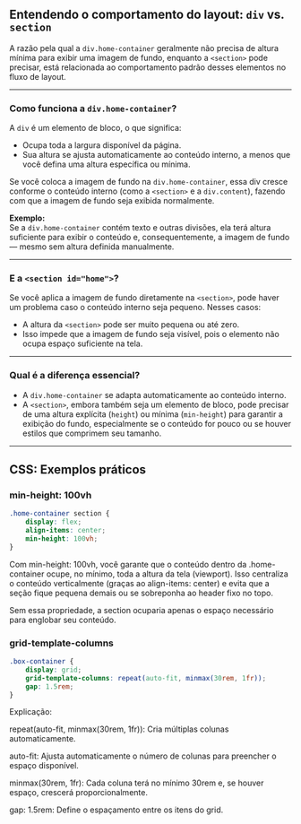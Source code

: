 ## Entendendo o comportamento do layout: `div` vs. `section`

A razão pela qual a `div.home-container` geralmente não precisa de altura mínima para exibir uma imagem de fundo, enquanto a `<section>` pode precisar, está relacionada ao comportamento padrão desses elementos no fluxo de layout.

---

### Como funciona a `div.home-container`?

A `div` é um elemento de bloco, o que significa:

- Ocupa toda a largura disponível da página.
- Sua altura se ajusta automaticamente ao conteúdo interno, a menos que você defina uma altura específica ou mínima.

Se você coloca a imagem de fundo na `div.home-container`, essa div cresce conforme o conteúdo interno (como a `<section>` e a `div.content`), fazendo com que a imagem de fundo seja exibida normalmente.

**Exemplo:**  
Se a `div.home-container` contém texto e outras divisões, ela terá altura suficiente para exibir o conteúdo e, consequentemente, a imagem de fundo — mesmo sem altura definida manualmente.

---

### E a `<section id="home">`?

Se você aplica a imagem de fundo diretamente na `<section>`, pode haver um problema caso o conteúdo interno seja pequeno. Nesses casos:

- A altura da `<section>` pode ser muito pequena ou até zero.
- Isso impede que a imagem de fundo seja visível, pois o elemento não ocupa espaço suficiente na tela.

---

### Qual é a diferença essencial?

- A `div.home-container` se adapta automaticamente ao conteúdo interno.
- A `<section>`, embora também seja um elemento de bloco, pode precisar de uma altura explícita (`height`) ou mínima (`min-height`) para garantir a exibição do fundo, especialmente se o conteúdo for pouco ou se houver estilos que comprimem seu tamanho.

---

## CSS: Exemplos práticos

### min-height: 100vh

```css
.home-container section {
    display: flex;
    align-items: center;
    min-height: 100vh;
}

```

Com min-height: 100vh, você garante que o conteúdo dentro da .home-container ocupe, no mínimo, toda a altura da tela (viewport). Isso centraliza o conteúdo verticalmente (graças ao align-items: center) e evita que a seção fique pequena demais ou se sobreponha ao header fixo no topo.

Sem essa propriedade, a section ocuparia apenas o espaço necessário para englobar seu conteúdo.

### grid-template-columns

```css
.box-container {
    display: grid;
    grid-template-columns: repeat(auto-fit, minmax(30rem, 1fr));
    gap: 1.5rem;
}

```
Explicação:

repeat(auto-fit, minmax(30rem, 1fr)): Cria múltiplas colunas automaticamente.

auto-fit: Ajusta automaticamente o número de colunas para preencher o espaço disponível.

minmax(30rem, 1fr): Cada coluna terá no mínimo 30rem e, se houver espaço, crescerá proporcionalmente.

gap: 1.5rem: Define o espaçamento entre os itens do grid.